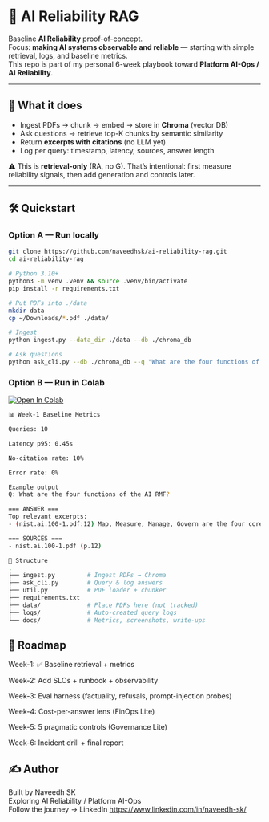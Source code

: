 # 🔎 AI Reliability RAG

Baseline **AI Reliability** proof-of-concept.  
Focus: **making AI systems observable and reliable** — starting with simple retrieval, logs, and baseline metrics.  
This repo is part of my personal 6-week playbook toward **Platform AI-Ops / AI Reliability**.

---

## 🚀 What it does
- Ingest PDFs → chunk → embed → store in **Chroma** (vector DB)  
- Ask questions → retrieve top-K chunks by semantic similarity  
- Return **excerpts with citations** (no LLM yet)  
- Log per query: timestamp, latency, sources, answer length  

⚠️ This is **retrieval-only** (RA, no G). That’s intentional: first measure reliability signals, then add generation and controls later.

---

## 🛠 Quickstart

### Option A — Run locally
```bash
git clone https://github.com/naveedhsk/ai-reliability-rag.git
cd ai-reliability-rag

# Python 3.10+
python3 -m venv .venv && source .venv/bin/activate
pip install -r requirements.txt

# Put PDFs into ./data
mkdir data
cp ~/Downloads/*.pdf ./data/

# Ingest
python ingest.py --data_dir ./data --db ./chroma_db

# Ask questions
python ask_cli.py --db ./chroma_db --q "What are the four functions of the AI RMF?"

```

### Option B — Run in Colab

[![Open In Colab](https://colab.research.google.com/assets/colab-badge.svg)](
https://colab.research.google.com/github/naveedhsk/ai-reliability-rag/blob/main/notebooks/demo.ipynb)

```bash
📊 Week-1 Baseline Metrics

Queries: 10

Latency p95: 0.45s

No-citation rate: 10%

Error rate: 0%

Example output
Q: What are the four functions of the AI RMF?

=== ANSWER ===
Top relevant excerpts:
- (nist.ai.100-1.pdf:12) Map, Measure, Manage, Govern are the four core functions...

=== SOURCES ===
- nist.ai.100-1.pdf (p.12)
```
```bash
📂 Structure
.
├── ingest.py         # Ingest PDFs → Chroma
├── ask_cli.py        # Query & log answers
├── util.py           # PDF loader + chunker
├── requirements.txt
├── data/             # Place PDFs here (not tracked)
├── logs/             # Auto-created query logs
└── docs/             # Metrics, screenshots, write-ups
```
## 📅 Roadmap

Week-1: ✅ Baseline retrieval + metrics

Week-2: Add SLOs + runbook + observability

Week-3: Eval harness (factuality, refusals, prompt-injection probes)

Week-4: Cost-per-answer lens (FinOps Lite)

Week-5: 5 pragmatic controls (Governance Lite)

Week-6: Incident drill + final report

## ✍️ Author

Built by Naveedh SK  
Exploring AI Reliability / Platform AI-Ops  
Follow the journey → LinkedIn https://www.linkedin.com/in/naveedh-sk/  



